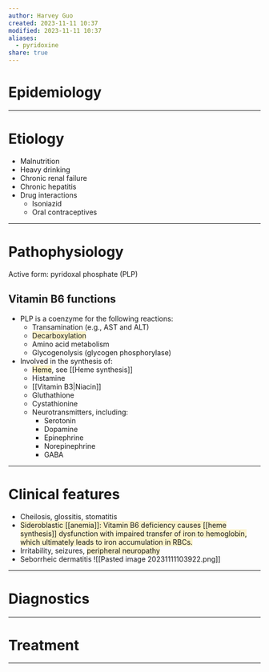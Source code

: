 ```yaml
---
author: Harvey Guo
created: 2023-11-11 10:37
modified: 2023-11-11 10:37
aliases:
  - pyridoxine
share: true
---
```

# Epidemiology


---
# Etiology
- Malnutrition
- Heavy drinking
- Chronic renal failure
- Chronic hepatitis
- Drug interactions
	- Isoniazid 
	- Oral contraceptives

---
# Pathophysiology
Active form: pyridoxal phosphate (PLP)
## Vitamin B6 functions
- PLP is a coenzyme for the following reactions:
	- Transamination (e.g., AST and ALT)
	- <span style="background:rgba(240, 200, 0, 0.2)">Decarboxylation</span>
	- Amino acid metabolism
	- Glycogenolysis (glycogen phosphorylase)
- Involved in the synthesis of:
	- <span style="background:rgba(240, 200, 0, 0.2)">Heme</span>, see [[Heme synthesis]]
	- Histamine
	- [[Vitamin B3|Niacin]]
	- Gluthathione
	- Cystathionine 
	- Neurotransmitters, including:
		- Serotonin
		- Dopamine
		- Epinephrine
		- Norepinephrine
		- GABA

---
# Clinical features
- Cheilosis, glossitis, stomatitis
- <span style="background:rgba(240, 200, 0, 0.2)">Sideroblastic [[anemia]]: Vitamin B6 deficiency causes [[heme synthesis]] dysfunction with impaired transfer of iron to hemoglobin, which ultimately leads to iron accumulation in RBCs.</span>
- Irritability, seizures, <span style="background:rgba(240, 200, 0, 0.2)">peripheral neuropathy</span>
- Seborrheic dermatitis
![[Pasted image 20231111103922.png]]

---
# Diagnostics


---
# Treatment


---
